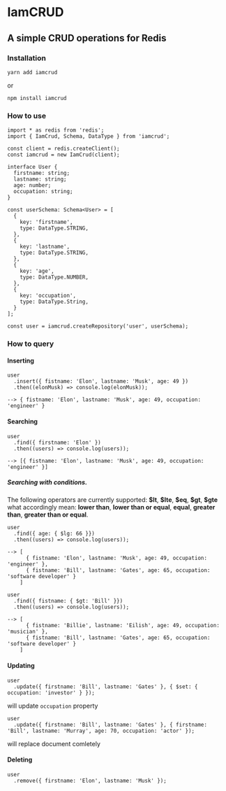 # IamCRUD
## A simple CRUD operations for Redis

### Installation
```
yarn add iamcrud
```
or
```
npm install iamcrud
```

### How to use
```
import * as redis from 'redis';
import { IamCrud, Schema, DataType } from 'iamcrud';

const client = redis.createClient();
const iamcrud = new IamCrud(client);

interface User {
  firstname: string;
  lastname: string;
  age: number;
  occupation: string;
}

const userSchema: Schema<User> = [
  {
    key: 'firstname',
    type: DataType.STRING,
  },
  {
    key: 'lastname',
    type: DataType.STRING,
  },
  {
    key: 'age',
    type: DataType.NUMBER,
  },
  {
    key: 'occupation',
    type: DataType.String,
  }
];

const user = iamcrud.createRepository('user', userSchema);
```

### How to query

#### Inserting
```
user
  .insert({ fistname: 'Elon', lastname: 'Musk', age: 49 })
  .then((elonMusk) => console.log(elonMusk));
```
```
--> { fistname: 'Elon', lastname: 'Musk', age: 49, occupation: 'engineer' }
```

#### Searching
```
user
  .find({ firstname: 'Elon' })
  .then((users) => console.log(users));
```
```
--> [{ fistname: 'Elon', lastname: 'Musk', age: 49, occupation: 'engineer' }]
```
##### Searching with conditions.
The following operators are currently supported: **\$lt**, **\$lte**, **\$eq**, **\$gt**, **\$gte**
what accordingly mean: **lower than**, **lower than or equal**, **equal**, **greater than**, **greater than or equal**.
```
user
  .find({ age: { $lg: 66 }})
  .then((users) => console.log(users));
```
```
--> [
      { fistname: 'Elon', lastname: 'Musk', age: 49, occupation: 'engineer' },
      { fistname: 'Bill', lastname: 'Gates', age: 65, occupation: 'software developer' }
    ]
```
```
user
  .find({ fistname: { $gt: 'Bill' }})
  .then((users) => console.log(users));
```
```
--> [
      { fistname: 'Billie', lastname: 'Eilish', age: 49, occupation: 'musician' },
      { fistname: 'Bill', lastname: 'Gates', age: 65, occupation: 'software developer' }
    ]
```
#### Updating
```
user
  .update({ firstname: 'Bill', lastname: 'Gates' }, { $set: { occupation: 'investor' } });
```
will update `occupation` property
```
user
  .update({ firstname: 'Bill', lastname: 'Gates' }, { firstname: 'Bill', lastname: 'Murray', age: 70, occupation: 'actor' });
```
will replace document comletely
#### Deleting
```
user
  .remove({ firstname: 'Elon', lastname: 'Musk' });
```
